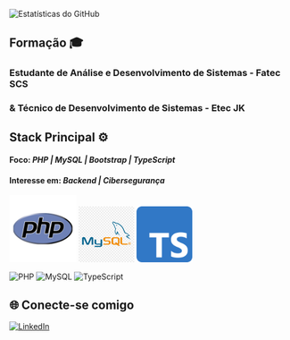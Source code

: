 ![Estatísticas do GitHub](https://github-readme-stats.vercel.app/api?username=M0rningCoffee&show_icons=true&theme=tokyonight)

## Formação 🎓
### Estudante de Análise e Desenvolvimento de Sistemas - Fatec SCS 
### & Técnico de Desenvolvimento de Sistemas - Etec JK

## Stack Principal ⚙️
#### Foco: *PHP | MySQL | Bootstrap | TypeScript*
#### Interesse em: *Backend | Cibersegurança*

<img src="/img/php.png" width="120px" height="120px" /> <img src="/img/Mysql.png" width="100px" height="100px" /> <img src="/img/ts-logo-512.png" width="100px" height="100px"/>

![PHP](https://img.shields.io/badge/PHP-777BB4?style=for-the-badge&logo=php&logoColor=white)
![MySQL](https://img.shields.io/badge/MySQL-005C84?style=for-the-badge&logo=mysql&logoColor=white)
![TypeScript](https://img.shields.io/badge/TypeScript-007ACC?style=for-the-badge&logo=typescript&logoColor=white)

## 🌐 Conecte-se comigo
[![LinkedIn](https://img.shields.io/badge/LinkedIn-0077B5?style=for-the-badge&logo=linkedin&logoColor=white)](https://linkedin.com/in/pedro-vinicius-j-lima)

